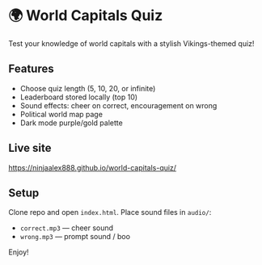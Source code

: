 
# 🌍 World Capitals Quiz

Test your knowledge of world capitals with a stylish Vikings-themed quiz!

## Features
- Choose quiz length (5, 10, 20, or infinite)
- Leaderboard stored locally (top 10)
- Sound effects: cheer on correct, encouragement on wrong
- Political world map page
- Dark mode purple/gold palette

## Live site
https://ninjaalex888.github.io/world-capitals-quiz/

## Setup
Clone repo and open `index.html`. Place sound files in `audio/`:
- `correct.mp3` — cheer sound
- `wrong.mp3` — prompt sound / boo

Enjoy!
